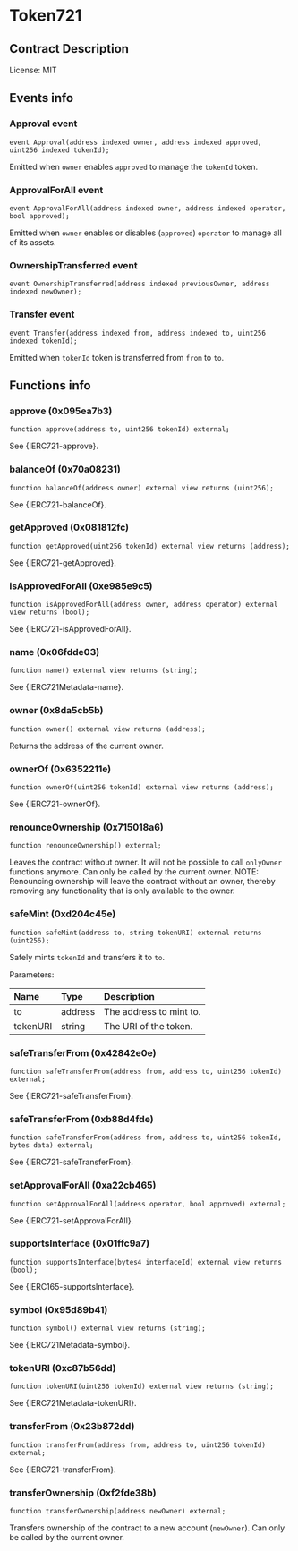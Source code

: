 # Token721

## Contract Description


License: MIT

## Events info

### Approval event

```solidity
event Approval(address indexed owner, address indexed approved, uint256 indexed tokenId);
```


Emitted when `owner` enables `approved` to manage the `tokenId` token.

### ApprovalForAll event

```solidity
event ApprovalForAll(address indexed owner, address indexed operator, bool approved);
```


Emitted when `owner` enables or disables (`approved`) `operator` to manage all of its assets.

### OwnershipTransferred event

```solidity
event OwnershipTransferred(address indexed previousOwner, address indexed newOwner);
```

### Transfer event

```solidity
event Transfer(address indexed from, address indexed to, uint256 indexed tokenId);
```


Emitted when `tokenId` token is transferred from `from` to `to`.

## Functions info

### approve (0x095ea7b3)

```solidity
function approve(address to, uint256 tokenId) external;
```


See {IERC721-approve}.

### balanceOf (0x70a08231)

```solidity
function balanceOf(address owner) external view returns (uint256);
```


See {IERC721-balanceOf}.

### getApproved (0x081812fc)

```solidity
function getApproved(uint256 tokenId) external view returns (address);
```


See {IERC721-getApproved}.

### isApprovedForAll (0xe985e9c5)

```solidity
function isApprovedForAll(address owner, address operator) external view returns (bool);
```


See {IERC721-isApprovedForAll}.

### name (0x06fdde03)

```solidity
function name() external view returns (string);
```


See {IERC721Metadata-name}.

### owner (0x8da5cb5b)

```solidity
function owner() external view returns (address);
```


Returns the address of the current owner.

### ownerOf (0x6352211e)

```solidity
function ownerOf(uint256 tokenId) external view returns (address);
```


See {IERC721-ownerOf}.

### renounceOwnership (0x715018a6)

```solidity
function renounceOwnership() external;
```


Leaves the contract without owner. It will not be possible to call `onlyOwner` functions anymore. Can only be called by the current owner. NOTE: Renouncing ownership will leave the contract without an owner, thereby removing any functionality that is only available to the owner.

### safeMint (0xd204c45e)

```solidity
function safeMint(address to, string tokenURI) external returns (uint256);
```


Safely mints `tokenId` and transfers it to `to`.


Parameters:

| Name     | Type    | Description             |
| :------- | :------ | :---------------------- |
| to       | address | The address to mint to. |
| tokenURI | string  | The URI of the token.   |

### safeTransferFrom (0x42842e0e)

```solidity
function safeTransferFrom(address from, address to, uint256 tokenId) external;
```


See {IERC721-safeTransferFrom}.

### safeTransferFrom (0xb88d4fde)

```solidity
function safeTransferFrom(address from, address to, uint256 tokenId, bytes data) external;
```


See {IERC721-safeTransferFrom}.

### setApprovalForAll (0xa22cb465)

```solidity
function setApprovalForAll(address operator, bool approved) external;
```


See {IERC721-setApprovalForAll}.

### supportsInterface (0x01ffc9a7)

```solidity
function supportsInterface(bytes4 interfaceId) external view returns (bool);
```


See {IERC165-supportsInterface}.

### symbol (0x95d89b41)

```solidity
function symbol() external view returns (string);
```


See {IERC721Metadata-symbol}.

### tokenURI (0xc87b56dd)

```solidity
function tokenURI(uint256 tokenId) external view returns (string);
```


See {IERC721Metadata-tokenURI}.

### transferFrom (0x23b872dd)

```solidity
function transferFrom(address from, address to, uint256 tokenId) external;
```


See {IERC721-transferFrom}.

### transferOwnership (0xf2fde38b)

```solidity
function transferOwnership(address newOwner) external;
```


Transfers ownership of the contract to a new account (`newOwner`). Can only be called by the current owner.
